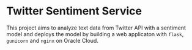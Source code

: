 # Twitter Sentiment Service

This project aims to analyze text data from Twitter API with a sentiment model and deploys the model by building a web applicaton with `flask`, `gunicorn` and `nginx` on Oracle Cloud.

